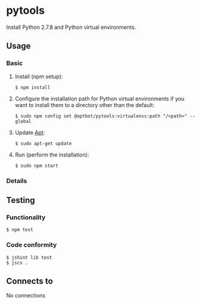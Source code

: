 pytools
===
Install Python 2.7.8 and Python virtual environments.

Usage
---
### Basic
1.  Install (npm setup):
    
        $ npm install

2.  Configure the installation path for Python virtual environments
    if you want to install them to a directory other than the default:

        $ sudo npm config set @optbot/pytools:virtualenvs:path "/<path>" --global

3.  Update [Apt](https://wiki.debian.org/Apt):

        $ sudo apt-get update

4.  Run (perform the installation):

        $ sudo npm start
       
### Details

Testing
---
### Functionality
    $ npm test

### Code conformity
    $ jshint lib test
    $ jscs .

Connects to
---
No connections
